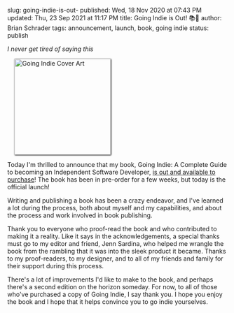slug: going-indie-is-out-
published: Wed, 18 Nov 2020 at 07:43 PM
updated: Thu, 23 Sep 2021 at 11:17 PM
title: Going Indie is Out! 📚🚀
author: Brian Schrader
tags: announcement, launch, book, going indie
status: publish

*I never get tired of saying this*

<a href="https://goingindie.tech/" title="Going Indie">
    <img src="https://goingindie.tech/static/cover-icon.jpg"
        alt="Going Indie Cover Art"
        style="width:220px; display:inline-block;box-shadow: 1px 1px 3px black;padding:0px;margin-left:16px;"
        class="image-right"
    />
</a>

Today I'm thrilled to announce that my book, Going Indie: A Complete Guide to becoming an Independent Software Developer, [is out and available to purchase](https://goingindie.tech)! The book has been in pre-order for a few weeks, but today is the official launch!

Writing and publishing a book has been a crazy endeavor, and I've learned a lot during the process, both about myself and my capabilities, and about the process and work involved in book publishing.

Thank you to everyone who proof-read the book and who contributed to making it a reality. Like it says in the acknowledgements, a special thanks must go to my editor and friend, Jenn Sardina, who helped me wrangle the book from the rambling that it was into the sleek product it became. Thanks to my proof-readers, to my designer, and to all of my friends and family for their support during this process.

There's a lot of improvements I'd like to make to the book, and perhaps there's a second edition on the horizon someday. For now, to all of those who've purchased a copy of Going Indie, I say thank you. I hope you enjoy the book and I hope that it helps convince you to go indie yourselves.
